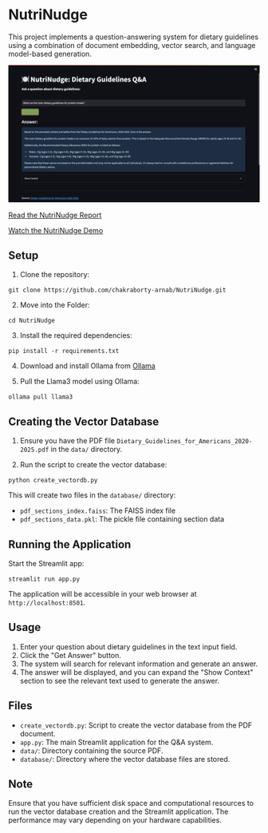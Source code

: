 # NutriNudge
This project implements a question-answering system for dietary guidelines using a combination of document embedding, vector search, and language model-based generation.

![App Screenshot](image/app_screenshot.png)

[Read the NutriNudge Report](data/NutriNudge_report.pdf)

[Watch the NutriNudge Demo](https://youtu.be/hdCxrvGKoo4)

## Setup

1. Clone the repository:
```
git clone https://github.com/chakraborty-arnab/NutriNudge.git
```
2. Move into the Folder:
```
cd NutriNudge
```
3. Install the required dependencies:
```
pip install -r requirements.txt
```
4. Download and install Ollama from [Ollama](https://ollama.com/)

5. Pull the Llama3 model using Ollama:
```
ollama pull llama3
```

## Creating the Vector Database

1. Ensure you have the PDF file `Dietary_Guidelines_for_Americans_2020-2025.pdf` in the `data/` directory.

2. Run the script to create the vector database:
```
python create_vectordb.py
```
This will create two files in the `database/` directory:
- `pdf_sections_index.faiss`: The FAISS index file
- `pdf_sections_data.pkl`: The pickle file containing section data

## Running the Application

Start the Streamlit app:
```
streamlit run app.py
```
The application will be accessible in your web browser at `http://localhost:8501`.

## Usage

1. Enter your question about dietary guidelines in the text input field.
2. Click the "Get Answer" button.
3. The system will search for relevant information and generate an answer.
4. The answer will be displayed, and you can expand the "Show Context" section to see the relevant text used to generate the answer.

## Files

- `create_vectordb.py`: Script to create the vector database from the PDF document.
- `app.py`: The main Streamlit application for the Q&A system.
- `data/`: Directory containing the source PDF.
- `database/`: Directory where the vector database files are stored.

## Note

Ensure that you have sufficient disk space and computational resources to run the vector database creation and the Streamlit application. The performance may vary depending on your hardware capabilities.
